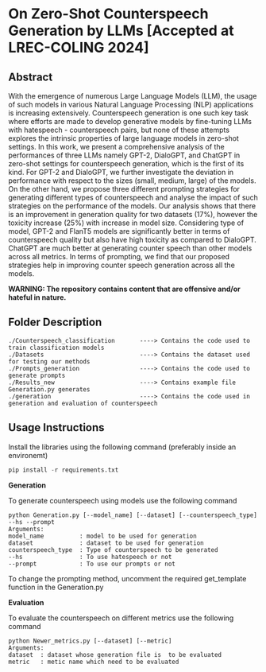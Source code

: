 # On Zero-Shot Counterspeech Generation by LLMs [Accepted at LREC-COLING 2024]

## Abstract
With the emergence of numerous Large Language Models (LLM), the usage of such models in various Natural
Language Processing (NLP) applications is increasing extensively. Counterspeech generation is one such key task
where efforts are made to develop generative models by fine-tuning LLMs with hatespeech - counterspeech pairs,
but none of these attempts explores the intrinsic properties of large language models in zero-shot settings. In this
work, we present a comprehensive analysis of the performances of three LLMs namely GPT-2, DialoGPT, and
ChatGPT in zero-shot settings for counterspeech generation, which is the first of its kind. For GPT-2 and DialoGPT,
we further investigate the deviation in performance with respect to the sizes (small, medium, large) of the models.
On the other hand, we propose three different prompting strategies for generating different types of counterspeech
and analyse the impact of such strategies on the performance of the models. Our analysis shows that there is an
improvement in generation quality for two datasets (17%), however the toxicity increase (25%) with increase in model
size. Considering type of model, GPT-2 and FlanT5 models are significantly better in terms of counterspeech quality
but also have high toxicity as compared to DialoGPT. ChatGPT are much better at generating counter speech than
other models across all metrics. In terms of prompting, we find that our proposed strategies help in improving counter
speech generation across all the models.

**WARNING: The repository contains content that are offensive and/or hateful in nature.**

## Folder Description

```text
./Counterspeech_classification       ----> Contains the code used to train classification models
./Datasets                           ----> Contains the dataset used for testing our methods
./Prompts_generation                 ----> Contains the code used to generate prompts
./Results_new                        ----> Contains example file Generation.py generates
./generation                         ----> Contains the code used in generation and evaluation of counterspeech
```

## Usage Instructions

Install the libraries using the following command (preferably inside an environemt)
```python
pip install -r requirements.txt
```
**Generation**

To generate counterspeech using models use the following command
```text
python Generation.py [--model_name] [--dataset] [--counterspeech_type] --hs --prompt
Arguments:
model_name          : model to be used for generation
dataset             : dataset to be used for generation
counterspeech_type  : Type of counterspeech to be generated
--hs                : To use hatespeech or not
--prompt            : To use our prompts or not
```
To change the prompting method, uncomment the required get_template function in the Generation.py

**Evaluation**

To evaluate the counterspeech on different metrics use the following command
```text
python Newer_metrics.py [--dataset] [--metric]
Arguments:
dataset  : dataset whose generation file is  to be evaluated
metric   : metic name which need to be evaluated
```

